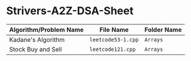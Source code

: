 # Strivers-A2Z-DSA-Sheet

| Algorithm/Problem Name                      | File Name                    | Folder Name       |
|---------------------------------------------|------------------------------|-------------------|
| Kadane's Algorithm                          | `leetcode53-1.cpp`       | `Arrays`          |
| Stock Buy and Sell                          | `leetcode121.cpp`       | `Arrays`          |
